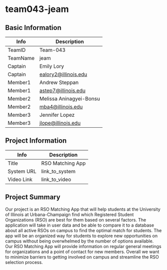 # team043-jeam

## Basic Information

|   Info      |        Description     |
| ----------- | ---------------------- |
| TeamID      |        Team-043        |
| TeamName    |         jeam           |
| Captain     |        Emily Lory      |
| Captain     |  ealory2@illinois.edu  |
| Member1     |    Andrew Steppan      |
| Member1     |   astep7@illinois.edu  |
| Member2     |Melissa Aninagyei-Bonsu |
| Member2     |    mba4@illinois.edu   |
| Member3     |   Jennifer Lopez       |
| Member3     |  jlope@illinois.edu    |

## Project Information

|   Info      |        Description     |
| ----------- | ---------------------- |
|  Title      |     RSO Matching App   |
| System URL  |      link_to_system    |
| Video Link  |      link_to_video     |

## Project Summary

Our project is an RSO Matching App that will help students at the University of Illinois at Urbana-Champaign find which Registered Student Organizations (RSO) are best for them based on several factors. The application will take in user data and be able to compare it to a database about all active RSOs on campus to find the optimal match for students. The app will be an organized way for students to explore new opportunities on campus without being overwhelmed by the number of options available. Our RSO Matching App will provide information on regular general meetings for organizations and a point of contact for new members. Overall we want to minimize barriers to getting involved on campus and streamline the RSO selection process.
